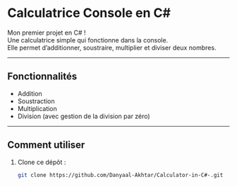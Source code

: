 # Calculatrice Console en C#

Mon premier projet en C# !  
Une calculatrice simple qui fonctionne dans la console.  
Elle permet d’additionner, soustraire, multiplier et diviser deux nombres.

---

## Fonctionnalités

- Addition
- Soustraction
- Multiplication
- Division (avec gestion de la division par zéro)

---

## Comment utiliser

1. Clone ce dépôt :
   ```bash
   git clone https://github.com/Danyaal-Akhtar/Calculator-in-C#-.git
